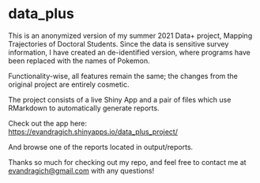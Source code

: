 # data_plus

This is an anonymized version of my summer 2021 Data+ project, Mapping Trajectories of Doctoral Students. Since the data is sensitive survey information, I have created an de-identified version, where programs have been replaced with the names of Pokemon.

Functionality-wise, all features remain the same; the changes from the original project are entirely cosmetic.

The project consists of a live Shiny App and a pair of files which use RMarkdown to automatically generate reports.

Check out the app here: https://evandragich.shinyapps.io/data_plus_project/

And browse one of the reports located in output/reports.

Thanks so much for checking out my repo, and feel free to contact me at evandragich@gmail.com with any questions!
